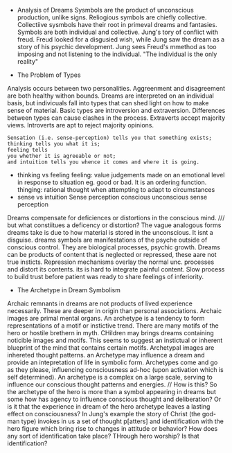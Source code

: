 

- Analysis of Dreams
Sysmbols are the product of unconscious production, unlike signs.
Reliogious symbols are chiefly collective.
Collectiive sysmbols have their root in primeval dreams and fantasies.
Symbols are both individual and collective.
Jung's tory of conflict with freud.
Freud looked for a disgusied wish, while Jung saw the dream as a story of his psychic development.
Jung sees Freud's mmethod as too imposing and not listening to the individual.
"The individual is the only reality"

- The Problem of Types

Analysis occurs between two personalities.
Aggreenment and disagreement are both healthy withon bounds.
Dreams are interpreted on an individual basis, but indivicuals fall into types that 
can shed light on how to make sense of material.
Basic types are introversion and extraversion.
Differences between types can cause clashes in the process.
Extraverts accept majority views.
Introverts are apt to reject majority opinions.

    Sensation (i.e. sense-perception) tells you that something exists;
    thinking tells you what it is; 
    feeling tells 
    you whether it is agreeable or not; 
    and intuition tells you whence it comes and where it is going.

* thinking vs feeling
    feeling: value judgements made on an emotional level in response to situation eg. good or bad. It is an ordering function.
    thinging: rational thought when attempting to adapt to circumstances
* sense vs intuition
    Sense perception conscious
    unconscious sense perception

Dreams compensate for deficiences or distortions in the conscious mind.
/// but what constiitues a deficency or distortion?
The vague analogous forms dreams take is due to how material is stored in the unconscious.
It isnt a disguise.
dreams symbols are manifestations of the psyche outside of conscious control.
They are biological processes, psychic growth.
Dreams can be products of content that is neglected or repressed, these aare not true insticts.
Repression mechanisms overlay the normal unc. processes and distort its contents.
its is hard to integrate painful content.
Slow process to build trust before patient was ready to share feelings of inferiority.


- The Archetype in Dream Symbolism

Archaic remnants in dreams are not products of lived experience necessarily.
These are deeper in origin than personal associations.
Archaic images are primal mental organs.
An archetype is a tendency to form representations of a motif or instictive trend.
There are many motifs of the hero or hostile brethern in myth.
CHildren may brings dreams containing noticible images and motifs.
This seems to suggest an instictual or inherent blueprint of the mind that contains certain motifs.
Archetypal images are inhereted thought patterns.
an Archetype may influence a dream and provide an intepretation of life in symbolic form.
Archetypes come and go as they please, influencing consciousness ad-hoc (upon activation which is self determined).
An archetype is a complex on a large scale, serving to influence our conscious thought patterns and energies.
// How is this? So the archetype of the hero is more than a symbol appearing in dreams but some how has agency to influence conscious thought and deliberation? Or is it that the experience in dream of the hero archetype leaves a lasting effect on consciousness?
In Jung's example the story of Christ (the god-man type) invokes in us a set of thought p[atters] and identification with the hero figure which bring rise to changes in attitude or behavior? How does any sort of identification take place? THrough hero worship? Is that identification?
















